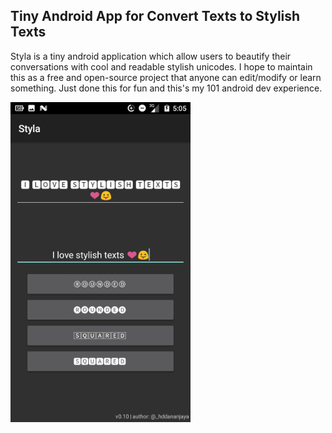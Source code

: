 ## Tiny Android App for Convert Texts to Stylish Texts
Styla is a tiny android application which allow users to beautify their conversations with cool and readable stylish unicodes. I hope to maintain this as a free and open-source project that anyone can edit/modify or learn something. Just done this for fun and this's my 101 android dev experience.

![Styla Screenshot](https://github.com/I2NhbmloZWxweW91/Styla/blob/master/Screenshot_20171003-170502(2).jpg)


